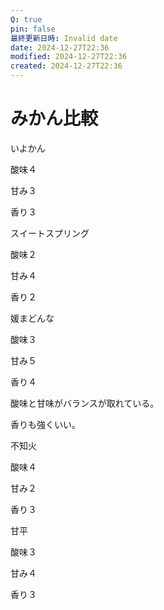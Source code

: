 ```yaml
---
Q: true
pin: false
最終更新日時: Invalid date
date: 2024-12-27T22:36
modified: 2024-12-27T22:36
created: 2024-12-27T22:36
---
```

# みかん比較

いよかん

酸味４

甘み３

香り３

スイートスプリング

酸味２

甘み４

香り２

媛まどんな

酸味３

甘み５

香り４

酸味と甘味がバランスが取れている。

香りも強くいい。

不知火

酸味４

甘み２

香り３

甘平

酸味３

甘み４

香り３